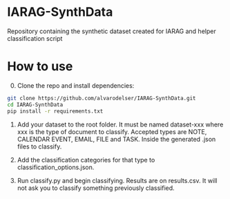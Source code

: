 # IARAG-SynthData
Repository containing the synthetic dataset created for IARAG and helper classification script

# How to use
0. Clone the repo and install dependencies:

```bash
git clone https://github.com/alvarodelser/IARAG-SynthData.git
cd IARAG-SynthData
pip install -r requirements.txt
```

1. Add your dataset to the root folder. It must be named dataset-xxx where xxx is the type of document to classify. Accepted types are NOTE, CALENDAR EVENT, EMAIL, FILE and TASK. Inside the generated .json files to classify.

2. Add the classification categories for that type to classification_options.json.

3. Run classify.py and begin classifying. Results are on results.csv. It will not ask you to classify something previously classified.
